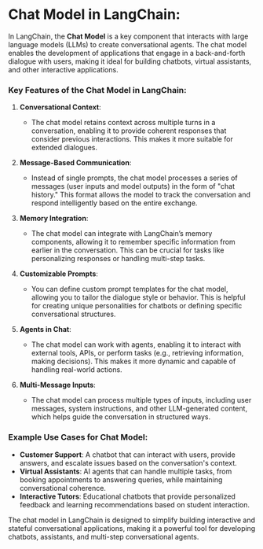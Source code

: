 # **Chat Model in LangChain:**

In LangChain, the **Chat Model** is a key component that interacts with large language models (LLMs) to create conversational agents. The chat model enables the development of applications that engage in a back-and-forth dialogue with users, making it ideal for building chatbots, virtual assistants, and other interactive applications.

### Key Features of the Chat Model in LangChain:

1. **Conversational Context**:

   - The chat model retains context across multiple turns in a conversation, enabling it to provide coherent responses that consider previous interactions. This makes it more suitable for extended dialogues.

2. **Message-Based Communication**:

   - Instead of single prompts, the chat model processes a series of messages (user inputs and model outputs) in the form of "chat history." This format allows the model to track the conversation and respond intelligently based on the entire exchange.

3. **Memory Integration**:

   - The chat model can integrate with LangChain’s memory components, allowing it to remember specific information from earlier in the conversation. This can be crucial for tasks like personalizing responses or handling multi-step tasks.

4. **Customizable Prompts**:

   - You can define custom prompt templates for the chat model, allowing you to tailor the dialogue style or behavior. This is helpful for creating unique personalities for chatbots or defining specific conversational structures.

5. **Agents in Chat**:

   - The chat model can work with agents, enabling it to interact with external tools, APIs, or perform tasks (e.g., retrieving information, making decisions). This makes it more dynamic and capable of handling real-world actions.

6. **Multi-Message Inputs**:
   - The chat model can process multiple types of inputs, including user messages, system instructions, and other LLM-generated content, which helps guide the conversation in structured ways.

### Example Use Cases for Chat Model:

- **Customer Support**: A chatbot that can interact with users, provide answers, and escalate issues based on the conversation's context.
- **Virtual Assistants**: AI agents that can handle multiple tasks, from booking appointments to answering queries, while maintaining conversational coherence.
- **Interactive Tutors**: Educational chatbots that provide personalized feedback and learning recommendations based on student interaction.

The chat model in LangChain is designed to simplify building interactive and stateful conversational applications, making it a powerful tool for developing chatbots, assistants, and multi-step conversational agents.
